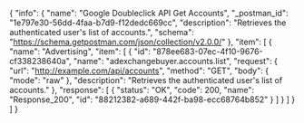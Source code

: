 {
  "info": {
    "name": "Google Doubleclick API Get Accounts",
    "_postman_id": "1e797e30-56dd-4faa-b7d9-f12dedc669cc",
    "description": "Retrieves the authenticated user's list of accounts.",
    "schema": "https://schema.getpostman.com/json/collection/v2.0.0/"
  },
  "item": [
    {
      "name": "Advertising",
      "item": [
        {
          "id": "878ee683-07ec-4f10-9676-cf338238640a",
          "name": "adexchangebuyer.accounts.list",
          "request": {
            "url": "http://example.com/api/accounts",
            "method": "GET",
            "body": {
              "mode": "raw"
            },
            "description": "Retrieves the authenticated user's list of accounts."
          },
          "response": [
            {
              "status": "OK",
              "code": 200,
              "name": "Response_200",
              "id": "88212382-a689-442f-ba98-ecc68764b852"
            }
          ]
        }
      ]
    }
  ]
}